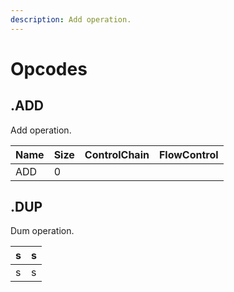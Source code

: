 ```yaml
---
description: Add operation.
---
```


# Opcodes

## .ADD

Add operation.

| Name | Size | ControlChain | FlowControl |
| :--- | :--- | :--- | :--- |
| ADD | 0 |  |  |

## .DUP

Dum operation.

| s | s |
| :--- | :--- |
| s | s |

